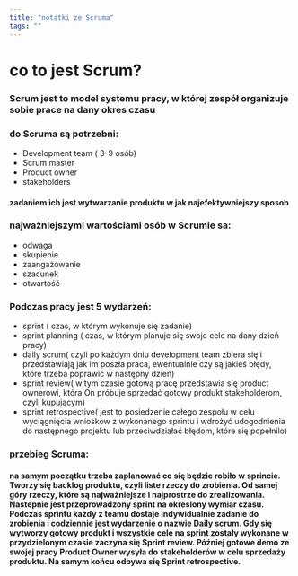 ```yaml
---
title: "notatki ze Scruma"
tags: ""
---
```

# co to jest Scrum?

### Scrum jest to model systemu pracy, w której zespół organizuje sobie prace na dany okres czasu

### do Scruma są potrzebni:

-   Development team ( 3-9 osób)
-   Scrum master
-   Product owner
-   stakeholders

#### zadaniem ich jest wytwarzanie produktu w jak najefektywniejszy sposob

### najważniejszymi wartościami osób w Scrumie sa:

-   odwaga 
-   skupienie
-   zaangażowanie
-   szacunek
-   otwartość

### Podczas pracy jest 5 wydarzeń:

-   sprint ( czas, w którym wykonuje się zadanie)
-   sprint planning ( czas, w którym planuje się swoje cele na dany  dzień pracy)
-   daily scrum( czyli po każdym dniu development team zbiera się i przedstawiają jak im poszła praca, ewentualnie czy są jakieś błędy, które trzeba poprawić w następny dzień)
-   sprint review( w tym czasie gotową pracę przedstawia się product ownerowi, która On próbuje sprzedać gotowy produkt stakeholderom, czyli kupującym)
-   sprint retrospective( jest to posiedzenie całego zespołu w celu wyciągnięcia wnioskow z wykonanego sprintu i wdrożyć udogodnienia do następnego projektu lub przeciwdziałać błędom, które się popełnilo)

### przebieg Scruma:

#### na samym początku trzeba zaplanować co się będzie robiło w sprincie. Tworzy się backlog produktu, czyli liste rzeczy do zrobienia. Od samej góry rzeczy, które są najważniejsze i najprostrze do zrealizowania. Nastepnie jest przeprowadzony sprint na określony wymiar czasu. Podczas sprintu każdy z teamu dostaje indywidualnie zadanie do zrobienia i codziennie jest wydarzenie o nazwie Daily scrum. Gdy się wytworzy gotowy produkt i wszystkie cele na sprint zostały wykonane w przydzielonym czasie zaczyna się Sprint review. Później gotowe demo ze swojej pracy Product Owner wysyła do stakeholderów w celu sprzedaży produktu. Na samym końcu odbywa się Sprint retrospective.
